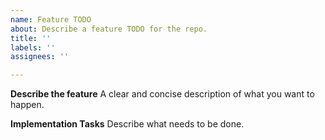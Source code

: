 ```yaml
---
name: Feature TODO
about: Describe a feature TODO for the repo.
title: ''
labels: ''
assignees: ''

---
```


**Describe the feature**
A clear and concise description of what you want to happen.

**Implementation Tasks**
Describe what needs to be done.
